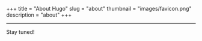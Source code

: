 +++
title = "About Hugo"
slug = "about"
thumbnail = "images/favicon.png"
description = "about"
+++

---------------------------
Stay tuned!
